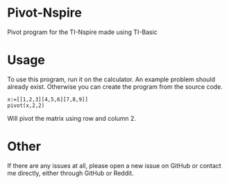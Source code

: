 # Pivot-Nspire
Pivot program for the TI-Nspire made using TI-Basic

# Usage
To use this program, run it on the calculator.  An example problem should already exist.  Otherwise you can create the program from the source code.

```BASIC
x:=[[1,2,3][4,5,6][7,8,9]]
pivot(x,2,2)
```

Will pivot the matrix using row and column 2.

# Other
If there are any issues at all, please open a new issue on GitHub or contact me directly, either through GitHub or Reddit.

